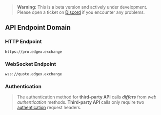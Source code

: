 > **Warning:** This is a beta version and actively under development. Please open a ticket on [Discord](https://discord.com/invite/edgex) if you encounter any problems.

## API Endpoint Domain

### HTTP Endpoint
```text
https://pro.edgex.exchange
```

### WebSocket Endpoint
```text
wss://quote.edgex.exchange
```

### Authentication

>The authentication method for **third-party API** calls ***differs*** from *web authentication* methods. **Third-party API** calls only require two [authentication](authentication.md#auth-header) request headers.